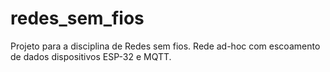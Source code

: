 # redes_sem_fios
Projeto para a disciplina de Redes sem fios.
Rede ad-hoc com escoamento de dados dispositivos ESP-32 e MQTT.